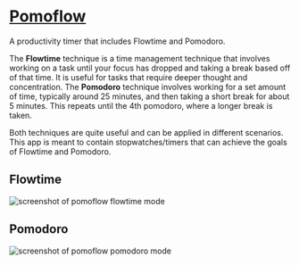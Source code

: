 # [Pomoflow](https://pomoflowtime.netlify.app/)

A productivity timer that includes Flowtime and Pomodoro.

The **Flowtime** technique is a time management technique that involves working on a task until your focus has dropped and taking a break based off of that time. It is useful for tasks that require deeper thought and concentration. The **Pomodoro** technique involves working for a set amount of time, typically around 25 minutes, and then taking a short break for about 5 minutes. This repeats until the 4th pomodoro, where a longer break is taken.

Both techniques are quite useful and can be applied in different scenarios. This app is meant to contain stopwatches/timers that can achieve the goals of Flowtime and Pomodoro.

## Flowtime
![screenshot of pomoflow flowtime mode](https://github.com/mikumino/pomoflow/assets/36429067/55d1ac59-46cf-4e73-b5ba-8340f6598915)

## Pomodoro
![screenshot of pomoflow pomodoro mode](https://github.com/mikumino/pomoflow/assets/36429067/c6c5ba5c-f772-4301-905a-e88c8872eddd)
